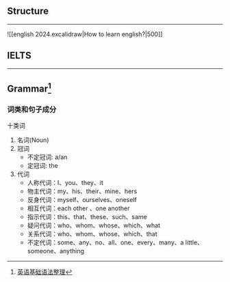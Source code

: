 ## Structure
---
![[english 2024.excalidraw|How to learn english?|500]]

## IELTS
---
## Grammar[^1]

### 词类和句子成分

十类词

1. 名词(Noun)
1. 冠词
    - 不定冠词: a/an
    - 定冠词: the
1. 代词
    - 人称代词：I、you、they、it
    - 物主代词：my、his、their、mine、hers
    - 反身代词：myself、ourselves、oneself
    - 相互代词：each other 、one another
    - 指示代词：this、that、these、such、same
    - 疑问代词：who、whom、whose、which、what
    - 关系代词：who、whom、whose、which、that
    - 不定代词：some、any、no、all、one、every、many、a little、someone、anything

[^1]:[英语基础语法整理](https://zhuanlan.zhihu.com/p/60949486)
